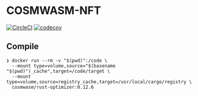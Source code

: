 # COSMWASM-NFT
[![CircleCI](https://circleci.com/gh/shiki-tak/cosmwasm-nft.svg?style=svg)](https://circleci.com/gh/shiki-tak/cosmwasm-nft)
[![codecov](https://codecov.io/gh/shiki-tak/cosmwasm-nft/branch/master/graph/badge.svg)](https://codecov.io/gh/shiki-tak/cosmwasm-nft)

## Compile
```
❯ docker run --rm -v "$(pwd)":/code \
  --mount type=volume,source="$(basename "$(pwd)")_cache",target=/code/target \
  --mount type=volume,source=registry_cache,target=/usr/local/cargo/registry \
  cosmwasm/rust-optimizer:0.12.6
```
